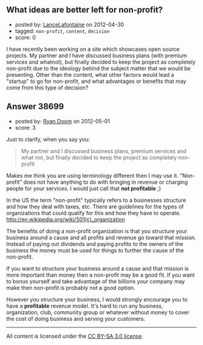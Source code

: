 ## What ideas are better left for non-profit?

- posted by: [LanceLafontaine](https://stackexchange.com/users/-1/17296-lancelafontaine) on 2012-04-30
- tagged: `non-profit`, `content`, `decision`
- score: 0

I have recently been working on a site which showcases open source projects. My partner and I have discussed business plans (with premium services and whatnot), but finally decided to keep the project as completely non-profit due to the ideology behind the subject matter that we would be presenting. Other than the content, what other factors would lead a "startup" to go for non-profit, and what advantages or benefits that may come from this type of decision?


## Answer 38699

- posted by: [Ryan Doom](https://stackexchange.com/users/-1/5655-ryan-doom) on 2012-05-01
- score: 3

Just to clarify, when you say you:

> My partner and I discussed business plans, premium services and what not, but finally decided to keep the project as completely non-profit

Makes me think you are using terminology different then I may use it. "Non-profit" does not have anything to do with bringing in revenue or charging people for your services. I would just call that **not profitable** ;)

In the US the term "non-profit" typically refers to a businesses structure and how they deal with taxes, etc. There are guidelines for the types of organizations that could qualify for this and how they have to operate.
http://en.wikipedia.org/wiki/501(c)_organization

The benefits of doing a non-profit organization is that you structure your business around a cause and all profits and revenue go toward that mission. Instead of paying out dividends and paying profits to the owners of the business the money must be used for things to further the cause of the non-profit.

If you want to structure your business around a cause and that mission is more important than money then a non-profit may be a good fit. If you want to bonus yourself and take advantage of the billions your company may make then non-profit is probably not a good option.

However you structure your business, I would strongly encourage you to have a **profitable** revenue model. It's hard to run any business, organization, club, community group or whatever without money to cover the cost of doing business and serving your customers.  



---

All content is licensed under the [CC BY-SA 3.0 license](https://creativecommons.org/licenses/by-sa/3.0/).
